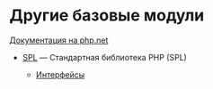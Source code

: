 # Другие базовые модули

[Документация на php.net](https://www.php.net/manual/ru/refs.basic.other.php)

-   [SPL](./other/spl.md) — Стандартная библиотека PHP (SPL)

    -   [Интерфейсы](./other/spl/interfaces.md)
